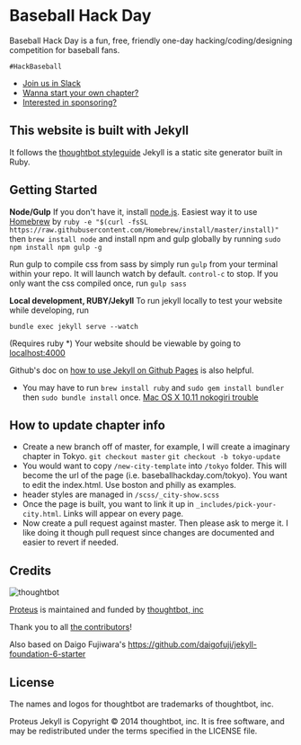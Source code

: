 # Baseball Hack Day 

Baseball Hack Day is a fun, free, friendly one-day hacking/coding/designing competition for baseball fans. 

`#HackBaseball`

- [Join us in Slack](http://baseballhackday-slack.herokuapp.com/)
- [Wanna start your own chapter?](https://docs.google.com/document/d/1bwzyhGPWIfZ6w5FyQqUOpu_s8vkUwcrPy2UHvw4QImY/edit?usp=sharing)
- [Interested in sponsoring?](https://docs.google.com/document/d/1N1UtvOCPPPdMF-Y7zvwGZOL5cObL9a2Z0ouOUB5JCTA/edit?usp=sharing)

## This website is built with Jekyll

 It follows the
[thoughtbot styleguide](https://github.com/thoughtbot/guides) 
Jekyll is a static site generator built in Ruby. 


Getting Started
---------------

**Node/Gulp** If you don't have it, install [node.js](https://nodejs.org/en/). Easiest way it to use [Homebrew](http://brew.sh/) by
  `ruby -e "$(curl -fsSL https://raw.githubusercontent.com/Homebrew/install/master/install)"`
then 
  `brew install node`
and install npm and gulp globally by running 
  `sudo npm install npm gulp -g`

Run gulp to compile css from sass by simply run `gulp` from your terminal within your repo. 
It will launch watch by default. <code>control-c</code> to stop. If you only want the css compiled once, run `gulp sass`

**Local development, RUBY/Jekyll** To run jekyll locally to test your website while developing, run  
```
bundle exec jekyll serve --watch
``` 
(Requires ruby *) Your website should be viewable by going to [localhost:4000](http://localhost:4000/)

Github's doc on [how to use Jekyll on Github Pages](https://help.github.com/articles/using-jekyll-with-pages) is also helpful. 


* You may have to run `brew install ruby` and `sudo gem install bundler` then `sudo bundle install` once. [Mac OS X 10.11 nokogiri trouble](http://stackoverflow.com/questions/23668684/failed-to-build-gem-native-extension-when-i-run-bundle-install)


How to update chapter info
--------------------------

- Create a new branch off of master, for example, I will create a imaginary chapter in Tokyo. `git checkout master` `git checkout -b tokyo-update`
- You would want to copy `/new-city-template` into `/tokyo` folder. This will become the url of the page (i.e. baseballhackday.com/tokyo). You want to edit the index.html. Use boston and philly as examples. 
- header styles are managed in `/scss/_city-show.scss`
- Once the page is built, you want to link it up in `_includes/pick-your-city.html`. Links will appear on every page. 
- Now create a pull request against master. Then please ask to merge it. I like doing it though pull request since changes are documented and easier to revert if needed. 


Credits
-------

![thoughtbot](http://thoughtbot.com/logo.png)

[Proteus](http://github.com/thoughtbot/proteus) is maintained and funded by [thoughtbot, inc](http://thoughtbot.com/community)

Thank you to all [the contributors](https://github.com/thoughtbot/proteus-jekyll/contributors)!

Also based on Daigo Fujiwara's https://github.com/daigofuji/jekyll-foundation-6-starter



License
-------

The names and logos for thoughtbot are trademarks of thoughtbot, inc.

Proteus Jekyll is Copyright © 2014 thoughtbot, inc. It is free software, and may be
redistributed under the terms specified in the LICENSE file.
